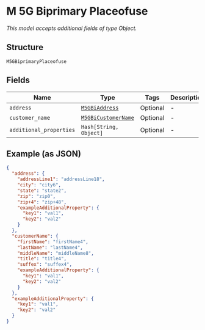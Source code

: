 
# M 5G Biprimary Placeofuse

*This model accepts additional fields of type Object.*

## Structure

`M5GBiprimaryPlaceofuse`

## Fields

| Name | Type | Tags | Description |
|  --- | --- | --- | --- |
| `address` | [`M5GBiAddress`](../../doc/models/m-5g-bi-address.md) | Optional | - |
| `customer_name` | [`M5GBiCustomerName`](../../doc/models/m-5g-bi-customer-name.md) | Optional | - |
| `additional_properties` | `Hash[String, Object]` | Optional | - |

## Example (as JSON)

```json
{
  "address": {
    "addressLine1": "addressLine18",
    "city": "city6",
    "state": "state2",
    "zip": "zip0",
    "zip+4": "zip+48",
    "exampleAdditionalProperty": {
      "key1": "val1",
      "key2": "val2"
    }
  },
  "customerName": {
    "firstName": "firstName4",
    "lastName": "lastName4",
    "middleName": "middleName8",
    "title": "title4",
    "suffex": "suffex4",
    "exampleAdditionalProperty": {
      "key1": "val1",
      "key2": "val2"
    }
  },
  "exampleAdditionalProperty": {
    "key1": "val1",
    "key2": "val2"
  }
}
```

